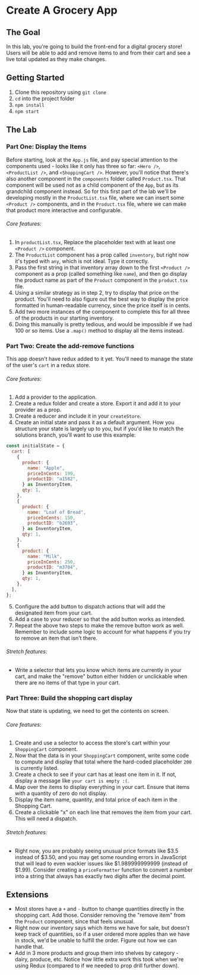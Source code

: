 # Create A Grocery App

## The Goal

In this lab, you're going to build the front-end for a digital grocery store! Users will be able to add and remove items to and from their cart and see a live total updated as they make changes.

## Getting Started

1. Clone this repository using `git clone`
2. `cd` into the project folder
3. `npm install`
4. `npm start`

## The Lab

### Part One: Display the Items

Before starting, look at the `App.js` file, and pay special attention to the components used - looks like it only has three so far: `<Hero />`, `<ProductList />`, and `<ShoppingCart />`. However, you'll notice that there's also another component in the `components` folder called `Product.tsx`. That component will be used not as a child component of the `App`, but as its grandchild component instead. So for this first part of the lab we'll be developing mostly in the `ProductList.tsx` file, where we can insert some `<Product />` components, and in the `Product.tsx` file, where we can make that product more interactive and configurable.

###### Core features:

1. In `productList.tsx`, Replace the placeholder text with at least one `<Product />` component.
2. The `ProductList` component has a prop called `inventory`, but right now it's typed with `any`, which is not ideal. Type it correctly.
3. Pass the first string in that inventory array down to the first `<Product />` component as a prop (called something like `name`), and then go display the product name as part of the `Product` component in the `product.tsx` file.
4. Using a similar strategy as in step 2, try to display that price on the product. You'll need to also figure out the best way to display the price formatted in human-readable currency, since the price itself is in cents.
5. Add two more instances of the <Product/> component to complete this for all three of the products in our starting inventory.
6. Doing this manually is pretty tedious, and would be impossible if we had 100 or so items. Use a `.map()` method to display all the items instead.

### Part Two: Create the add-remove functions

This app doesn't have redux added to it yet. You'll need to manage the state of the user's `cart` in a redux store.

###### Core features:

1. Add a provider to the application.
2. Create a redux folder and create a store. Export it and add it to your provider as a prop.
3. Create a reducer and include it in your `createStore`.
4. Create an initial state and pass it as a default argument. How you structure your state is largely up to you, but if you'd like to match the solutions branch, you'll want to use this example:

```js
const initialState = {
  cart: [
    {
      product: {
        name: "Apple",
        priceInCents: 199,
        productID: "a1582",
      } as InventoryItem,
      qty: 1,
    },
    {
      product: {
        name: "Loaf of Bread",
        priceInCents: 150,
        productID: "b2693",
      } as InventoryItem,
      qty: 1,
    },
    {
      product: {
        name: "Milk",
        priceInCents: 250,
        productID: "m3704",
      } as InventoryItem,
      qty: 1,
    },
  ],
};
```

5. Configure the add button to dispatch actions that will add the designated item from your cart.
6. Add a case to your reducer so that the add button works as intended.
7. Repeat the above two steps to make the remove button work as well. Remember to include some logic to account for what happens if you try to remove an item that isn't there.

###### Stretch features:

- Write a selector that lets you know which items are currently in your cart, and make the "remove" button either hidden or unclickable when there are no items of that type in your cart.

### Part Three: Build the shopping cart display

Now that state is updating, we need to get the contents on screen.

###### Core features:

1. Create and use a selector to access the store's cart within your `ShoppingCart` component.
2. Now that the data is in your `ShoppingCart` component, write some code to compute and display that total where the hard-coded placeholder `200` is currently listed.
3. Create a check to see if your cart has at least one item in it. If not, display a message like `your cart is empty :(`.
4. Map over the items to display everything in your cart. Ensure that items with a quantity of zero do not display.
5. Display the item name, quantity, and total price of each item in the Shopping Cart.
6. Create a clickable "x" on each line that removes the item from your cart. This will need a dispatch.

###### Stretch features:

- Right now, you are probably seeing unusual price formats like $3.5 instead of $3.50, and you may get some rounding errors in JavaScript that will lead to even wackier issues like $1.989999999999 (instead of $1.99). Consider creating a `priceFormatter` function to convert a number into a string that always has exactly two digits after the decimal point.

## Extensions

- Most stores have a `+` and `-` button to change quantities directly in the shopping cart. Add those. Consider removing the "remove item" from the `Product` component, since that feels unusual.
- Right now our inventory says which items we have for sale, but doesn't keep track of quantities, so if a user ordered more apples than we have in stock, we'd be unable to fulfill the order. Figure out how we can handle that.
- Add in 3 more products and group them into shelves by category - dairy, produce, etc. Notice how little extra work this took when we're using Redux (compared to if we needed to prop drill further down).
